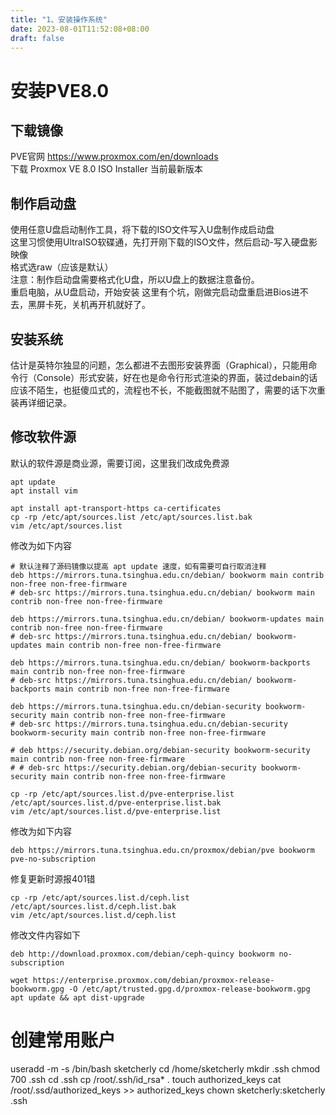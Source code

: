 ```yaml
---
title: "1、安装操作系统"
date: 2023-08-01T11:52:08+08:00
draft: false
---
```


# 安装PVE8.0

## 下载镜像
PVE官网 https://www.proxmox.com/en/downloads  
下载 Proxmox VE 8.0 ISO Installer  当前最新版本  


## 制作启动盘
使用任意U盘启动制作工具，将下载的ISO文件写入U盘制作成启动盘  
这里习惯使用UltraISO软碟通，先打开刚下载的ISO文件，然后启动-写入硬盘影映像  
格式选raw（应该是默认）  
注意：制作启动盘需要格式化U盘，所以U盘上的数据注意备份。  
重启电脑，从U盘启动，开始安装
这里有个坑，刚做完启动盘重启进Bios进不去，黑屏卡死，关机再开机就好了。  


## 安装系统
估计是英特尔独显的问题，怎么都进不去图形安装界面（Graphical），只能用命令行（Console）形式安装，好在也是命令行形式渲染的界面，装过debain的话应该不陌生，也挺傻瓜式的，流程也不长，不能截图就不贴图了，需要的话下次重装再详细记录。  

## 修改软件源
默认的软件源是商业源，需要订阅，这里我们改成免费源

``` shell
apt update
apt install vim
```

``` shell
apt install apt-transport-https ca-certificates
cp -rp /etc/apt/sources.list /etc/apt/sources.list.bak
vim /etc/apt/sources.list
```

修改为如下内容
``` text
# 默认注释了源码镜像以提高 apt update 速度，如有需要可自行取消注释
deb https://mirrors.tuna.tsinghua.edu.cn/debian/ bookworm main contrib non-free non-free-firmware
# deb-src https://mirrors.tuna.tsinghua.edu.cn/debian/ bookworm main contrib non-free non-free-firmware

deb https://mirrors.tuna.tsinghua.edu.cn/debian/ bookworm-updates main contrib non-free non-free-firmware
# deb-src https://mirrors.tuna.tsinghua.edu.cn/debian/ bookworm-updates main contrib non-free non-free-firmware

deb https://mirrors.tuna.tsinghua.edu.cn/debian/ bookworm-backports main contrib non-free non-free-firmware
# deb-src https://mirrors.tuna.tsinghua.edu.cn/debian/ bookworm-backports main contrib non-free non-free-firmware

deb https://mirrors.tuna.tsinghua.edu.cn/debian-security bookworm-security main contrib non-free non-free-firmware
# deb-src https://mirrors.tuna.tsinghua.edu.cn/debian-security bookworm-security main contrib non-free non-free-firmware

# deb https://security.debian.org/debian-security bookworm-security main contrib non-free non-free-firmware
# # deb-src https://security.debian.org/debian-security bookworm-security main contrib non-free non-free-firmware
```

``` shell
cp -rp /etc/apt/sources.list.d/pve-enterprise.list /etc/apt/sources.list.d/pve-enterprise.list.bak
vim /etc/apt/sources.list.d/pve-enterprise.list
```

修改为如下内容
``` text
deb https://mirrors.tuna.tsinghua.edu.cn/proxmox/debian/pve bookworm pve-no-subscription
```


修复更新时源报401错
``` shell
cp -rp /etc/apt/sources.list.d/ceph.list /etc/apt/sources.list.d/ceph.list.bak
vim /etc/apt/sources.list.d/ceph.list
```
修改文件内容如下
``` text
deb http://download.proxmox.com/debian/ceph-quincy bookworm no-subscription
```

``` shell
wget https://enterprise.proxmox.com/debian/proxmox-release-bookworm.gpg -O /etc/apt/trusted.gpg.d/proxmox-release-bookworm.gpg
apt update && apt dist-upgrade
```

# 创建常用账户


useradd -m -s /bin/bash sketcherly
cd /home/sketcherly
mkdir .ssh
chmod 700 .ssh
cd .ssh
cp /root/.ssh/id_rsa* .
touch authorized_keys
cat /root/.ssd/authorized_keys >> authorized_keys
chown sketcherly:sketcherly .ssh




